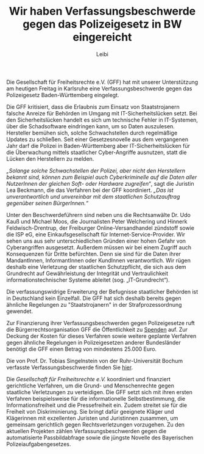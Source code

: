 ﻿---
kind: article
created_at: 2018-12-07 
title: Wir haben Verfassungsbeschwerde gegen das Polizeigesetz in BW eingereicht 
author: Leibi
---
Die Gesellschaft für Freiheitsrechte e.V. (GFF) hat mit unserer Unterstützung am heutigen Freitag in Karlsruhe eine Verfassungsbeschwerde gegen das Polizeigesetz Baden-Württemberg eingelegt.

Die GFF kritisiert, dass die Erlaubnis zum Einsatz von Staatstrojanern falsche Anreize für Behörden im Umgang mit IT-Sicherheitslücken setzt.
Bei den Sicherheitslücken handelt es sich um technische Fehler in IT-Systemen, über die Schadsoftware eindringen kann, um so Daten auszulesen. Hersteller bemühen sich, solche Schwachstellen durch regelmäßige Updates zu schließen. Seit einer Gesetzesnovelle aus dem vergangenen Jahr darf die Polizei in Baden-Württemberg aber IT-Sicherheitslücken für die Überwachung mittels staatlicher Cyber-Angriffe ausnutzen, statt die Lücken den Herstellern zu melden.

*„Solange solche Schwachstellen der Polizei, aber nicht den Herstellern bekannt sind, können zum Beispiel auch Cyberkriminelle auf die Daten aller NutzerInnen der gleichen Soft- oder Hardware zugreifen“*, sagt die Juristin Lea Beckmann, die das Verfahren bei der GFF koordiniert.
*„Das ist unverantwortlich  und unvereinbar mit dem staatlichen Schutzauftrag gegenüber seinen BürgerInnen.“*

<!-- break -->

Unter den Beschwerdeführern sind neben uns die Rechtsanwälte Dr. Udo Kauß und Michael Moos, die Journalisten Peter Welchering und Hinnerk Feldwisch-Drentrup, der Freiburger Online-Versandhandel zündstoff sowie die ISP eG, eine Einkaufsgesellschaft für Internet-Service-Provider. Wir sehen uns aus sehr unterschiedlichen Gründen einer hohen Gefahr von Cyberangriffen ausgesetzt. Außerdem müssen wir bei einem Zugriff auch Konsequenzen für Dritte befürchten. Denn sie sind für die Daten ihrer MandantInnen, InformantInnen oder KundInnen verantwortlich. Wir rügen deshalb eine Verletzung der staatlichen Schutzpflicht, die sich aus dem Grundrecht auf Gewährleistung der Integrität und Vertraulichkeit informationstechnischer Systeme ableitet (sog. „IT-Grundrecht“).

Die verfassungswidrige Erweiterung der Befugnisse staatlicher Behörden ist in Deutschland kein Einzelfall. Die GFF hat sich deshalb bereits gegen ähnliche Regelungen zu "Staatstrojanern" in der Strafprozessordnung gewendet.

Zur Finanzierung ihrer Verfassungsbeschwerden gegen Polizeigesetze ruft die Bürgerrechtsorganisation GFF die Öffentlichkeit zu [Spenden](https://freiheitsrechte.org/gemeinsam-gegen-den-staatstrojaner-in-polizeigesetzen/) auf.
Zur Deckung der Kosten für dieses Verfahren sowie weitere geplante Verfahren gegen ähnliche Regelungen in Polizeigesetzen anderer Bundesländer benötigt die GFF einen Betrag von mindestens 25.000 Euro.

Die von Prof. Dr. Tobias Singelnstein von der Ruhr-Universität Bochum verfasste Verfassungsbeschwerde finden Sie [hier](https://freiheitsrechte.org/home/wp-content/uploads/2018/12/2018-12-07_VB_PolG-BaWue_final_anonym.pdf).

Die *Gesellschaft für Freiheitsrechte e.V.* koordiniert und finanziert gerichtliche Verfahren, um die Grund- und Menschenrechte gegen staatliche Verletzungen zu verteidigen. Die GFF setzt sich mit ihren ersten Verfahren beispielsweise für die informationelle Selbstbestimmung, die Informationsfreiheit und die Pressefreiheit ein.
Zudem streitet sie für die Freiheit von Diskriminierung. Sie bringt dafür geeignete Kläger und Klägerinnen mit exzellenten Juristen und Juristinnen zusammen, um gemeinsam gerichtlich gegen Rechtsverletzungen vorzugehen. Zu den aktuellen Projekten zählen Verfassungsbeschwerden gegen die automatisierte Passbildabfrage sowie die jüngste Novelle des Bayerischen Polizeiaufgabengesetzes.
